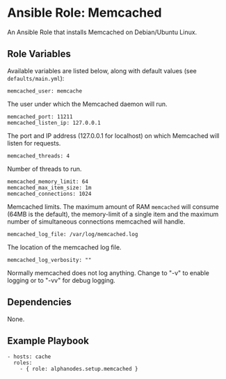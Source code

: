 # Ansible Role: Memcached

An Ansible Role that installs Memcached on Debian/Ubuntu Linux.

## Role Variables

Available variables are listed below, along with default values (see `defaults/main.yml`):

    memcached_user: memcache

The user under which the Memcached daemon will run.

    memcached_port: 11211
    memcached_listen_ip: 127.0.0.1

The port and IP address (127.0.0.1 for localhost) on which Memcached will listen for requests.

    memcached_threads: 4

Number of threads to run.

    memcached_memory_limit: 64
    memcached_max_item_size: 1m
    memcached_connections: 1024

Memcached limits. The maximum amount of RAM `memcached` will consume (64MB is the default), the memory-limit of a single item and the maximum number of simultaneous connections memcached will handle.

    memcached_log_file: /var/log/memcached.log

The location of the memcached log file.

    memcached_log_verbosity: ""

Normally memcached does not log anything. Change to "-v" to enable logging or to "-vv" for debug logging.

## Dependencies

None.

## Example Playbook

    - hosts: cache
      roles:
        - { role: alphanodes.setup.memcached }
